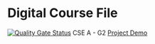 # Digital Course File 
[![Quality Gate Status](http://localhost:9000/api/project_badges/measure?project=digital-course-file.&metric=alert_status)](http://localhost:9000/dashboard?id=digital-course-file.)
CSE A - G2
<a href="https://digital-course-file.netlify.app/">Project Demo</a>

